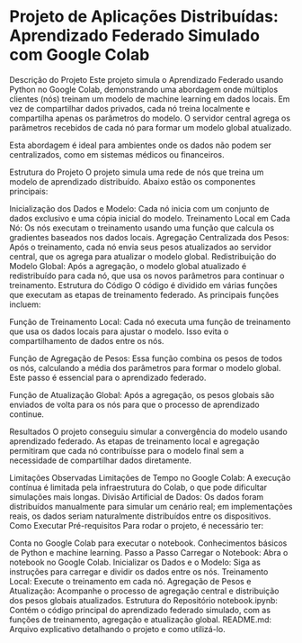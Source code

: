 # Projeto de Aplicações Distribuídas: Aprendizado Federado Simulado com Google Colab

Descrição do Projeto
Este projeto simula o Aprendizado Federado usando Python no Google Colab, demonstrando uma abordagem onde múltiplos clientes (nós) treinam um modelo de machine learning em dados locais. Em vez de compartilhar dados privados, cada nó treina localmente e compartilha apenas os parâmetros do modelo. O servidor central agrega os parâmetros recebidos de cada nó para formar um modelo global atualizado.

Esta abordagem é ideal para ambientes onde os dados não podem ser centralizados, como em sistemas médicos ou financeiros.

Estrutura do Projeto
O projeto simula uma rede de nós que treina um modelo de aprendizado distribuído. Abaixo estão os componentes principais:

Inicialização dos Dados e Modelo: Cada nó inicia com um conjunto de dados exclusivo e uma cópia inicial do modelo.
Treinamento Local em Cada Nó: Os nós executam o treinamento usando uma função que calcula os gradientes baseados nos dados locais.
Agregação Centralizada dos Pesos: Após o treinamento, cada nó envia seus pesos atualizados ao servidor central, que os agrega para atualizar o modelo global.
Redistribuição do Modelo Global: Após a agregação, o modelo global atualizado é redistribuído para cada nó, que usa os novos parâmetros para continuar o treinamento.
Estrutura do Código
O código é dividido em várias funções que executam as etapas de treinamento federado. As principais funções incluem:

Função de Treinamento Local: Cada nó executa uma função de treinamento que usa os dados locais para ajustar o modelo. Isso evita o compartilhamento de dados entre os nós.

Função de Agregação de Pesos: Essa função combina os pesos de todos os nós, calculando a média dos parâmetros para formar o modelo global. Este passo é essencial para o aprendizado federado.

Função de Atualização Global: Após a agregação, os pesos globais são enviados de volta para os nós para que o processo de aprendizado continue.

Resultados
O projeto conseguiu simular a convergência do modelo usando aprendizado federado. As etapas de treinamento local e agregação permitiram que cada nó contribuísse para o modelo final sem a necessidade de compartilhar dados diretamente.

Limitações Observadas
Limitações de Tempo no Google Colab: A execução contínua é limitada pela infraestrutura do Colab, o que pode dificultar simulações mais longas.
Divisão Artificial de Dados: Os dados foram distribuídos manualmente para simular um cenário real; em implementações reais, os dados seriam naturalmente distribuídos entre os dispositivos.
Como Executar
Pré-requisitos
Para rodar o projeto, é necessário ter:

Conta no Google Colab para executar o notebook.
Conhecimentos básicos de Python e machine learning.
Passo a Passo
Carregar o Notebook: Abra o notebook no Google Colab.
Inicializar os Dados e o Modelo: Siga as instruções para carregar e dividir os dados entre os nós.
Treinamento Local: Execute o treinamento em cada nó.
Agregação de Pesos e Atualização: Acompanhe o processo de agregação central e distribuição dos pesos globais atualizados.
Estrutura do Repositório
notebook.ipynb: Contém o código principal do aprendizado federado simulado, com as funções de treinamento, agregação e atualização global.
README.md: Arquivo explicativo detalhando o projeto e como utilizá-lo.
